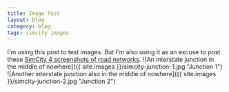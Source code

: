 ```yaml
---
title: Image Test
layout: blog
category: blog
tags: simcity images
---
```


I'm using this post to test images.
But I'm also using it as an excuse to post these [SimCity 4 screenshots of road networks][simcity screens].
![An interstate junction in the middle of nowhere]({{ site.images }}/simcity-junction-1.jpg "Junction 1")
![Another interstate junction also in the middle of nowhere]({{ site.images }}/simcity-junction-2.jpg "Junction 2")

[simcity screens]: http://community.simtropolis.com/topic/50916-show-us-what-youre-working-on/page-5#entry1306886
